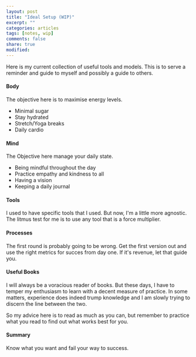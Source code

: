 ```yaml
---
layout: post
title: "Ideal Setup (WIP)"
excerpt: ""
categories: articles
tags: [notes, wip]
comments: false
share: true
modified:
---
```


Here is my current collection of useful tools and models.  This is to serve a
reminder and guide to myself and possibly a guide to others.

#### Body

The objective here is to maximise energy levels.

* Minimal sugar
* Stay hydrated
* Stretch/Yoga breaks
* Daily cardio

#### Mind

The Objective here manage your daily state.

* Being mindful throughout the day
* Practice empathy and kindness to all
* Having a vision
* Keeping a daily journal

#### Tools

I used to have specific tools that I used. But now, I'm a little more agnostic.
The litmus test for me is to use any tool that is a force multiplier.

#### Processes

The first round is probably going to be wrong. Get the first version out and
use the right metrics for succes from day one. If it's revenue, let that guide
you.

#### Useful Books

I will always be a voracious reader of books. But these days, I have to temper
my enthusiasm to learn with a decent measure of practice. In some matters,
experience does indeed trump knowledge and I am slowly trying to discern the
line between the two.

So my advice here is to read as much as you can, but remember to practice what
you read to find out what works best for you.

#### Summary

Know what you want and fail your way to success.
